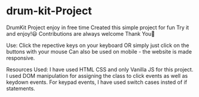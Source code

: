 # drum-kit-Project
DrumKit Project enjoy in free time
Created this simple project for fun 
Try it and enjoy!😃
Contributions are always welcome
Thank You🙏


Use:
Click the repective keys on your keyboard OR simply just click on the buttons with your mouse
Can also be used on mobile - the website is made responsive.

Resources Used:
I have used HTML CSS and only Vanilla JS for this project.
I used DOM manipulation for assigning the class to click events as well as keydown events.
For keypad events, I have used switch cases insted of if statements.
